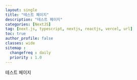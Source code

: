 ```yaml
---
layout: single
title: "테스트 페이지"
description: "테스트 페이지"
categories: [NextJS]
tag: [next.js, typescript, nextjs, reactjs, vercel, url]
toc: true
author_profile: false
classes: wide
sitemap :
  changefreq : daily
  priority : 1.0
---
```


테스트 페이지
